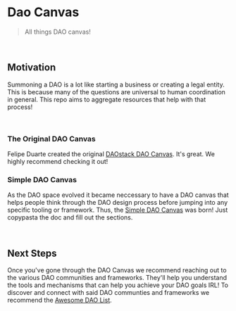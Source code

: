 # Dao Canvas

> All things DAO canvas!

<br>

## Motivation

Summoning a DAO is a lot like starting a business or creating a legal entity. This is because many of the questions are universal to human coordination in general. This repo aims to aggregate resources that help with that process!

<br>

### The Original DAO Canvas

Felipe Duarte created the original [DAOstack DAO Canvas](https://daocanvas.webflow.io/). It's great. We highly recommend checking it out!

### Simple DAO Canvas

As the DAO space evolved it became neccessary to have a DAO canvas that helps people think through the DAO design process before jumping into any specific tooling or framework. Thus, the [Simple DAO Canvas](https://hackmd.io/Bma08zqPQ4WA71rPm1DazA) was born! Just copypasta the doc and fill out the sections.

<br>

## Next Steps

Once you've gone through the DAO Canvas we recommend reaching out to the various DAO communities and frameworks. They'll help you understand the tools and mechanisms that can help you achieve your DAO goals IRL! To discover and connect with said DAO communties and frameworks we recommend the [Awesome DAO List](https://github.com/DAOresearch/awesome-daos/blob/master/README.md).
